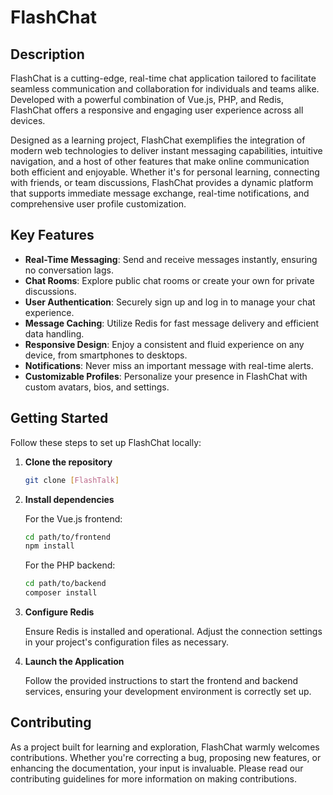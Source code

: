 # FlashChat

## Description

FlashChat is a cutting-edge, real-time chat application tailored to facilitate seamless communication and collaboration for individuals and teams alike. Developed with a powerful combination of Vue.js, PHP, and Redis, FlashChat offers a responsive and engaging user experience across all devices.

Designed as a learning project, FlashChat exemplifies the integration of modern web technologies to deliver instant messaging capabilities, intuitive navigation, and a host of other features that make online communication both efficient and enjoyable. Whether it's for personal learning, connecting with friends, or team discussions, FlashChat provides a dynamic platform that supports immediate message exchange, real-time notifications, and comprehensive user profile customization.

## Key Features

- **Real-Time Messaging**: Send and receive messages instantly, ensuring no conversation lags.
- **Chat Rooms**: Explore public chat rooms or create your own for private discussions.
- **User Authentication**: Securely sign up and log in to manage your chat experience.
- **Message Caching**: Utilize Redis for fast message delivery and efficient data handling.
- **Responsive Design**: Enjoy a consistent and fluid experience on any device, from smartphones to desktops.
- **Notifications**: Never miss an important message with real-time alerts.
- **Customizable Profiles**: Personalize your presence in FlashChat with custom avatars, bios, and settings.

## Getting Started

Follow these steps to set up FlashChat locally:

1. **Clone the repository**

    ```bash
    git clone [FlashTalk]
    ```

2. **Install dependencies**

    For the Vue.js frontend:
    ```bash
    cd path/to/frontend
    npm install
    ```

    For the PHP backend:
    ```bash
    cd path/to/backend
    composer install
    ```

3. **Configure Redis**

    Ensure Redis is installed and operational. Adjust the connection settings in your project's configuration files as necessary.

4. **Launch the Application**

    Follow the provided instructions to start the frontend and backend services, ensuring your development environment is correctly set up.

## Contributing

As a project built for learning and exploration, FlashChat warmly welcomes contributions. Whether you're correcting a bug, proposing new features, or enhancing the documentation, your input is invaluable. Please read our contributing guidelines for more information on making contributions.


